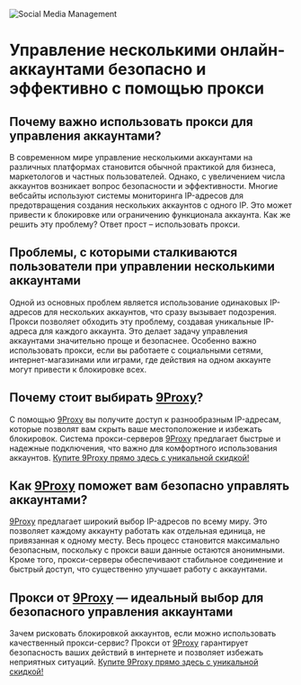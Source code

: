 ![Social Media Management](https://www.whitemedia.uk/wp-content/uploads/social-media-management-services.jpeg.webp)
# Управление несколькими онлайн-аккаунтами безопасно и эффективно с помощью прокси

## Почему важно использовать прокси для управления аккаунтами?

В современном мире управление несколькими аккаунтами на различных платформах становится обычной практикой для бизнеса, маркетологов и частных пользователей. Однако, с увеличением числа аккаунтов возникает вопрос безопасности и эффективности. Многие вебсайты используют системы мониторинга IP-адресов для предотвращения создания нескольких аккаунтов с одного IP. Это может привести к блокировке или ограничению функционала аккаунта. Как же решить эту проблему? Ответ прост – использовать прокси.

## Проблемы, с которыми сталкиваются пользователи при управлении несколькими аккаунтами

Одной из основных проблем является использование одинаковых IP-адресов для нескольких аккаунтов, что сразу вызывает подозрения. Прокси позволяет обходить эту проблему, создавая уникальные IP-адреса для каждого аккаунта. Это делает задачу управления аккаунтами значительно проще и безопаснее. Особенно важно использовать прокси, если вы работаете с социальными сетями, интернет-магазинами или играми, где действия на одном аккаунте могут привести к блокировке всех.

## Почему стоит выбирать [9Proxy](https://9proxyofficial.short.gy/github-hompage-grace02)?

С помощью [9Proxy](https://9proxyofficial.short.gy/github-hompage-grace02) вы получите доступ к разнообразным IP-адресам, которые позволят вам скрыть ваше местоположение и избежать блокировок. Система прокси-серверов [9Proxy](https://9proxyofficial.short.gy/github-hompage-grace02) предлагает быстрые и надежные подключения, что важно для комфортного использования аккаунтов. [Купите 9Proxy прямо здесь с уникальной скидкой!](https://9proxyofficial.short.gy/github-pricing-grace02)

## Как [9Proxy](https://9proxyofficial.short.gy/github-hompage-grace02) поможет вам безопасно управлять аккаунтами?

[9Proxy](https://9proxyofficial.short.gy/github-hompage-grace02) предлагает широкий выбор IP-адресов по всему миру. Это позволяет каждому аккаунту работать как отдельная единица, не привязанная к одному месту. Весь процесс становится максимально безопасным, поскольку с прокси ваши данные остаются анонимными. Кроме того, прокси-серверы обеспечивают стабильное соединение и быстрый доступ, что существенно улучшает работу с аккаунтами.

## Прокси от [9Proxy](https://9proxyofficial.short.gy/github-hompage-grace02) — идеальный выбор для безопасного управления аккаунтами

Зачем рисковать блокировкой аккаунтов, если можно использовать качественный прокси-сервис? Прокси от [9Proxy](https://9proxyofficial.short.gy/github-hompage-grace02) гарантирует безопасность ваших действий в интернете и позволяет избежать неприятных ситуаций. [Купите 9Proxy прямо здесь с уникальной скидкой!](https://9proxyofficial.short.gy/github-pricing-grace02)
